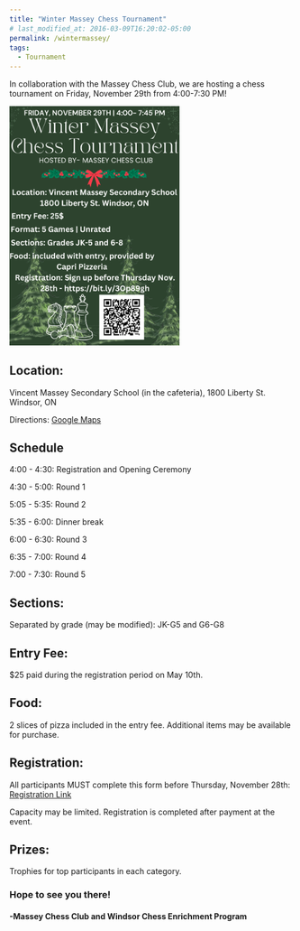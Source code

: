 ```yaml
---
title: "Winter Massey Chess Tournament"
# last_modified_at: 2016-03-09T16:20:02-05:00
permalink: /wintermassey/
tags:
  - Tournament
---
```


In collaboration with the Massey Chess Club, we are hosting a chess tournament on Friday, November 29th from 4:00-7:30 PM! 

<img src="/assets/images/WinterMassey.png" alt="Tournament Flyer" height = "60%" width = "60%">

<h2>Location:</h2> Vincent Massey Secondary School (in the cafeteria), 1800 Liberty St. Windsor, ON

Directions: <a href = "https://goo.gl/maps/P9n8JcnS7chTAChZ6">Google Maps </a>

<h2>Schedule</h2>

4:00 - 4:30:             Registration and Opening Ceremony

4:30 - 5:00:             Round 1

5:05 - 5:35:             Round 2

5:35 - 6:00:             Dinner break

6:00 - 6:30:             Round 3

6:35 - 7:00:             Round 4

7:00 - 7:30:             Round 5

<h2>Sections:</h2> Separated by grade (may be modified): JK-G5 and G6-G8

<!-- <h2>Time Control:</h2> Unrated, 10 min + 5-sec increment -->

<h2>Entry Fee:</h2> $25 paid during the registration period on May 10th.
<!-- <h3>The entrance fee is $20 for Latitude Chess and Windsor Chess Enrichment Program students.</h3> -->

<h2>Food:</h2> 2 slices of pizza included in the entry fee. Additional items may be available for purchase. 

<h2>Registration:</h2> All participants MUST complete this form before Thursday, November 28th: <a href = "https://docs.google.com/forms/d/e/1FAIpQLSeXuPL3_xVetGaNC0tSz8hv9yUEQzkBQteCVX2DFE2lVHlM1Q/viewform">Registration Link</a>

Capacity may be limited. Registration is completed after payment at the event.

<h2>Prizes:</h2> Trophies for top participants in each category.
 
<h3>Hope to see you there!</h3>
 
<h4>-Massey Chess Club and Windsor Chess Enrichment Program</h4>